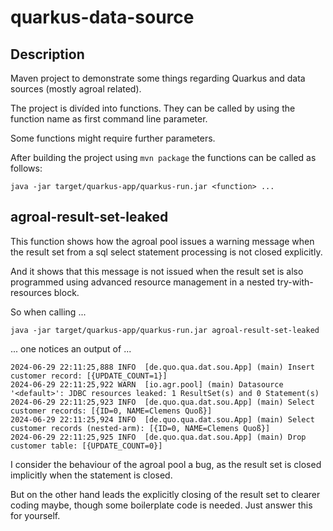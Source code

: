 # quarkus-data-source

## Description

Maven project to demonstrate some things regarding Quarkus and data sources 
(mostly agroal related).

The project is divíded into functions. They can be called by using the function
name as first command line parameter. 

Some functions might require further parameters.

After building the project using `mvn package` the functions can be called as 
follows:

`java -jar target/quarkus-app/quarkus-run.jar <function> ...`

## agroal-result-set-leaked

This function shows how the agroal pool issues a warning message when the 
result set from a sql select statement processing is not closed explicitly.

And it shows that this message is not issued when the result set is also programmed 
using advanced resource management in a nested try-with-resources block.

So when calling ...

`java -jar target/quarkus-app/quarkus-run.jar agroal-result-set-leaked`


... one notices an output of ...

```
2024-06-29 22:11:25,888 INFO  [de.quo.qua.dat.sou.App] (main) Insert customer record: [{UPDATE_COUNT=1}]
2024-06-29 22:11:25,922 WARN  [io.agr.pool] (main) Datasource '<default>': JDBC resources leaked: 1 ResultSet(s) and 0 Statement(s)
2024-06-29 22:11:25,923 INFO  [de.quo.qua.dat.sou.App] (main) Select customer records: [{ID=0, NAME=Clemens Quoß}]
2024-06-29 22:11:25,924 INFO  [de.quo.qua.dat.sou.App] (main) Select customer records (nested-arm): [{ID=0, NAME=Clemens Quoß}]
2024-06-29 22:11:25,925 INFO  [de.quo.qua.dat.sou.App] (main) Drop customer table: [{UPDATE_COUNT=0}]
```

I consider the behaviour of the agroal pool a bug, as the result set is closed implicitly when the statement is closed.

But on the other hand leads the explicitly closing of the result set to clearer coding maybe, though some boilerplate
code is needed. Just answer this for yourself.
 